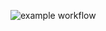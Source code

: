 ![example workflow](https://github.com/<AdamDetmer>/<bank-zbozowy-mvn11>/actions/workflows/ci.yml/badge.svg)
